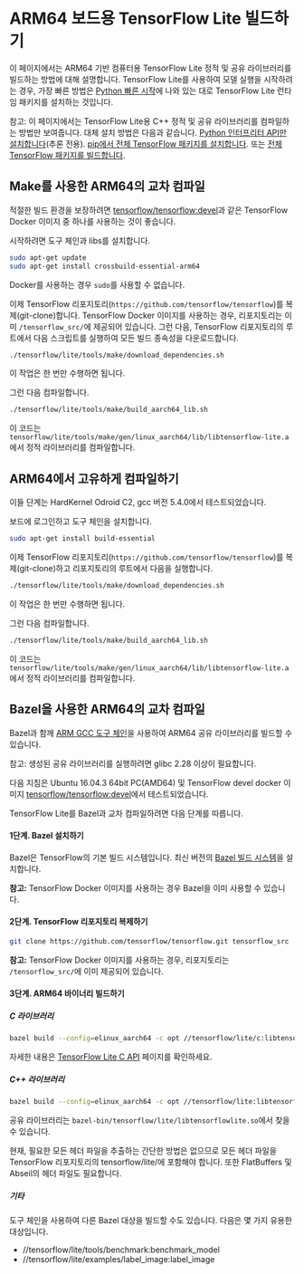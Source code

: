 # ARM64 보드용 TensorFlow Lite 빌드하기

이 페이지에서는 ARM64 기반 컴퓨터용 TensorFlow Lite 정적 및 공유 라이브러리를 빌드하는 방법에 대해 설명합니다. TensorFlow Lite를 사용하여 모델 실행을 시작하려는 경우, 가장 빠른 방법은 [Python 빠른 시작](python.md)에 나와 있는 대로 TensorFlow Lite 런타임 패키지를 설치하는 것입니다.

참고: 이 페이지에서는 TensorFlow Lite용 C++ 정적 및 공유 라이브러리를 컴파일하는 방법만 보여줍니다. 대체 설치 방법은 다음과 같습니다. [Python 인터프리터 API만 설치합니다](python.md)(추론 전용). [pip에서 전체 TensorFlow 패키지를 설치합니다](https://www.tensorflow.org/install/pip). 또는 [전체 TensorFlow 패키지를 빌드합니다](https://www.tensorflow.org/install/source).

## Make를 사용한 ARM64의 교차 컴파일

적절한 빌드 환경을 보장하려면 [tensorflow/tensorflow:devel](https://hub.docker.com/r/tensorflow/tensorflow/tags/)과 같은 TensorFlow Docker 이미지 중 하나를 사용하는 것이 좋습니다.

시작하려면 도구 체인과 libs를 설치합니다.

```bash
sudo apt-get update
sudo apt-get install crossbuild-essential-arm64
```

Docker를 사용하는 경우 `sudo`를 사용할 수 없습니다.

이제 TensorFlow 리포지토리(`https://github.com/tensorflow/tensorflow`)를 복제(git-clone)합니다. TensorFlow Docker 이미지를 사용하는 경우, 리포지토리는 이미 `/tensorflow_src/`에 제공되어 있습니다. 그런 다음, TensorFlow 리포지토리의 루트에서 다음 스크립트를 실행하여 모든 빌드 종속성을 다운로드합니다.

```bash
./tensorflow/lite/tools/make/download_dependencies.sh
```

이 작업은 한 번만 수행하면 됩니다.

그런 다음 컴파일합니다.

```bash
./tensorflow/lite/tools/make/build_aarch64_lib.sh
```

이 코드는 `tensorflow/lite/tools/make/gen/linux_aarch64/lib/libtensorflow-lite.a`에서 정적 라이브러리를 컴파일합니다.

## ARM64에서 고유하게 컴파일하기

이들 단계는 HardKernel Odroid C2, gcc 버전 5.4.0에서 테스트되었습니다.

보드에 로그인하고 도구 체인을 설치합니다.

```bash
sudo apt-get install build-essential
```

이제 TensorFlow 리포지토리(`https://github.com/tensorflow/tensorflow`)를 복제(git-clone)하고 리포지토리의 루트에서 다음을 실행합니다.

```bash
./tensorflow/lite/tools/make/download_dependencies.sh
```

이 작업은 한 번만 수행하면 됩니다.

그런 다음 컴파일합니다.

```bash
./tensorflow/lite/tools/make/build_aarch64_lib.sh
```

이 코드는 `tensorflow/lite/tools/make/gen/linux_aarch64/lib/libtensorflow-lite.a`에서 정적 라이브러리를 컴파일합니다.

## Bazel을 사용한 ARM64의 교차 컴파일

Bazel과 함께 [ARM GCC 도구 체인](https://github.com/tensorflow/tensorflow/tree/master/third_party/toolchains/embedded/arm-linux)을 사용하여 ARM64 공유 라이브러리를 빌드할 수 있습니다.

참고: 생성된 공유 라이브러리를 실행하려면 glibc 2.28 이상이 필요합니다.

다음 지침은 Ubuntu 16.04.3 64bit PC(AMD64) 및 TensorFlow devel docker 이미지 [tensorflow/tensorflow:devel](https://hub.docker.com/r/tensorflow/tensorflow/tags/)에서 테스트되었습니다.

TensorFlow Lite를 Bazel과 교차 컴파일하려면 다음 단계를 따릅니다.

#### 1단계. Bazel 설치하기

Bazel은 TensorFlow의 기본 빌드 시스템입니다. 최신 버전의 [Bazel 빌드 시스템](https://bazel.build/versions/master/docs/install.html)을 설치합니다.

**참고:** TensorFlow Docker 이미지를 사용하는 경우 Bazel을 이미 사용할 수 있습니다.

#### 2단계. TensorFlow 리포지토리 복제하기

```sh
git clone https://github.com/tensorflow/tensorflow.git tensorflow_src
```

**참고:** TensorFlow Docker 이미지를 사용하는 경우, 리포지토리는 `/tensorflow_src/`에 이미 제공되어 있습니다.

#### 3단계. ARM64 바이너리 빌드하기

##### C 라이브러리

```bash
bazel build --config=elinux_aarch64 -c opt //tensorflow/lite/c:libtensorflowlite_c.so
```

자세한 내용은 [TensorFlow Lite C API](https://github.com/tensorflow/tensorflow/tree/master/tensorflow/lite/c) 페이지를 확인하세요.

##### C++ 라이브러리

```bash
bazel build --config=elinux_aarch64 -c opt //tensorflow/lite:libtensorflowlite.so
```

공유 라이브러리는 `bazel-bin/tensorflow/lite/libtensorflowlite.so`에서 찾을 수 있습니다.

현재, 필요한 모든 헤더 파일을 추출하는 간단한 방법은 없으므로 모든 헤더 파일을 TensorFlow 리포지토리의 tensorflow/lite/에 포함해야 합니다. 또한 FlatBuffers 및 Abseil의 헤더 파일도 필요합니다.

##### 기타

도구 체인을 사용하여 다른 Bazel 대상을 빌드할 수도 있습니다. 다음은 몇 가지 유용한 대상입니다.

- //tensorflow/lite/tools/benchmark:benchmark_model
- //tensorflow/lite/examples/label_image:label_image

